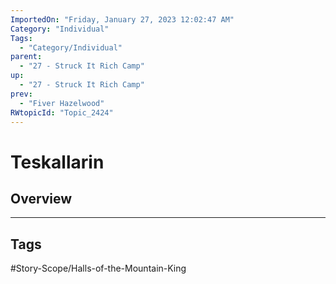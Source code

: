 ```yaml
---
ImportedOn: "Friday, January 27, 2023 12:02:47 AM"
Category: "Individual"
Tags:
  - "Category/Individual"
parent:
  - "27 - Struck It Rich Camp"
up:
  - "27 - Struck It Rich Camp"
prev:
  - "Fiver Hazelwood"
RWtopicId: "Topic_2424"
---
```

# Teskallarin
## Overview

---
## Tags
#Story-Scope/Halls-of-the-Mountain-King

